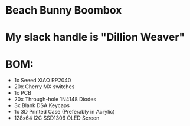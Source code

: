 # Beach Bunny Boombox
# My slack handle is "Dillion Weaver"

# BOM:
- 1x Seeed XIAO RP2040
- 20x Cherry MX switches
- 1x PCB
- 20x Through-hole 1N4148 Diodes
- 3x Blank DSA Keycaps
- 1x 3D Printed Case (Preferably in Acrylic)
- 128x64 I2C SSD1306 OLED Screen